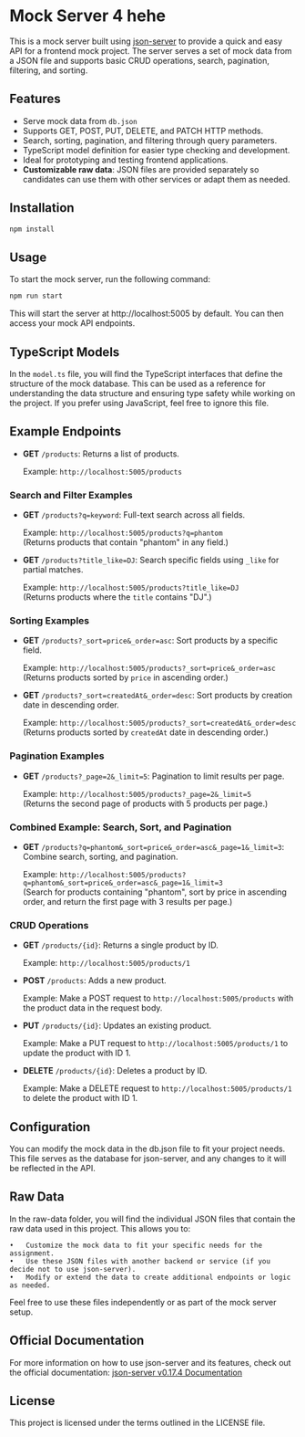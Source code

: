 # Mock Server 4 hehe

This is a mock server built using [json-server](https://www.npmjs.com/package/json-server/v/0.17.4) to provide a quick and easy API for a frontend mock project. The server serves a set of mock data from a JSON file and supports basic CRUD operations, search, pagination, filtering, and sorting.

## Features

- Serve mock data from `db.json`
- Supports GET, POST, PUT, DELETE, and PATCH HTTP methods.
- Search, sorting, pagination, and filtering through query parameters.
- TypeScript model definition for easier type checking and development.
- Ideal for prototyping and testing frontend applications.
- **Customizable raw data**: JSON files are provided separately so candidates can use them with other services or adapt them as needed.


## Installation

```bash
npm install
```

## Usage

To start the mock server, run the following command:
```bash
npm run start
```

This will start the server at http://localhost:5005 by default. You can then access your mock API endpoints.


## TypeScript Models

In the `model.ts` file, you will find the TypeScript interfaces that define the structure of the mock database. This can be used as a reference for understanding the data structure and ensuring type safety while working on the project. If you prefer using JavaScript, feel free to ignore this file.

## Example Endpoints

- **GET** `/products`: Returns a list of products.
  
  Example: `http://localhost:5005/products`

### Search and Filter Examples

- **GET** `/products?q=keyword`: Full-text search across all fields.

  Example: `http://localhost:5005/products?q=phantom`  
  (Returns products that contain "phantom" in any field.)

- **GET** `/products?title_like=DJ`: Search specific fields using `_like` for partial matches.

  Example: `http://localhost:5005/products?title_like=DJ`  
  (Returns products where the `title` contains "DJ".)

### Sorting Examples

- **GET** `/products?_sort=price&_order=asc`: Sort products by a specific field.

  Example: `http://localhost:5005/products?_sort=price&_order=asc`  
  (Returns products sorted by `price` in ascending order.)

- **GET** `/products?_sort=createdAt&_order=desc`: Sort products by creation date in descending order.

  Example: `http://localhost:5005/products?_sort=createdAt&_order=desc`  
  (Returns products sorted by `createdAt` date in descending order.)

### Pagination Examples

- **GET** `/products?_page=2&_limit=5`: Pagination to limit results per page.

  Example: `http://localhost:5005/products?_page=2&_limit=5`  
  (Returns the second page of products with 5 products per page.)

### Combined Example: Search, Sort, and Pagination

- **GET** `/products?q=phantom&_sort=price&_order=asc&_page=1&_limit=3`: Combine search, sorting, and pagination.

  Example: `http://localhost:5005/products?q=phantom&_sort=price&_order=asc&_page=1&_limit=3`  
  (Search for products containing "phantom", sort by price in ascending order, and return the first page with 3 results per page.)

### CRUD Operations

- **GET** `/products/{id}`: Returns a single product by ID.
  
  Example: `http://localhost:5005/products/1`

- **POST** `/products`: Adds a new product.
  
  Example: Make a POST request to `http://localhost:5005/products` with the product data in the request body.

- **PUT** `/products/{id}`: Updates an existing product.
  
  Example: Make a PUT request to `http://localhost:5005/products/1` to update the product with ID 1.

- **DELETE** `/products/{id}`: Deletes a product by ID.
  
  Example: Make a DELETE request to `http://localhost:5005/products/1` to delete the product with ID 1.

## Configuration

You can modify the mock data in the db.json file to fit your project needs. This file serves as the database for json-server, and any changes to it will be reflected in the API.

## Raw Data

In the raw-data folder, you will find the individual JSON files that contain the raw data used in this project. This allows you to:

	•	Customize the mock data to fit your specific needs for the assignment.
	•	Use these JSON files with another backend or service (if you decide not to use json-server).
	•	Modify or extend the data to create additional endpoints or logic as needed.

Feel free to use these files independently or as part of the mock server setup.

## Official Documentation

For more information on how to use json-server and its features, check out the official documentation:
[json-server v0.17.4 Documentation](https://www.npmjs.com/package/json-server/v/0.17.4)

## License

This project is licensed under the terms outlined in the LICENSE file.